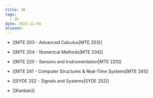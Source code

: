 ```yaml
---
title: 2B
tags:
  - 2b
date: 2023-11-04
aliases:
---
```

- [[MTE 203 - Advanced Calculus|MTE 203]]
- [[MTE 204 - Numerical Methods|MTE 204]]
- [[MTE 220 - Sensors and Instrumentation|MTE 220]]
- [[MTE 241 - Computer Structures & Real-Time Systems|MTE 241]]
- [[SYDE 252 - Signals and Systems|SYDE 252]]

- [[Kanban]]